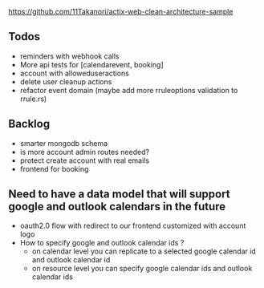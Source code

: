 https://github.com/11Takanori/actix-web-clean-architecture-sample

## Todos

- reminders with webhook calls
- More api tests for [calendarevent, booking]
- account with alloweduseractions
- delete user cleanup actions
- refactor event domain (maybe add more rruleoptions validation to rrule.rs)

## Backlog

- smarter mongodb schema
- is more account admin routes needed?
- protect create account with real emails
- frontend for booking

## Need to have a data model that will support google and outlook calendars in the future

- oauth2.0 flow with redirect to our frontend customized with account logo
- How to specify google and outlook calendar ids ?
  - on calendar level you can replicate to a selected google calendar id and outlook calendar id
  - on resource level you can specify google calendar ids and outlook calendar ids
